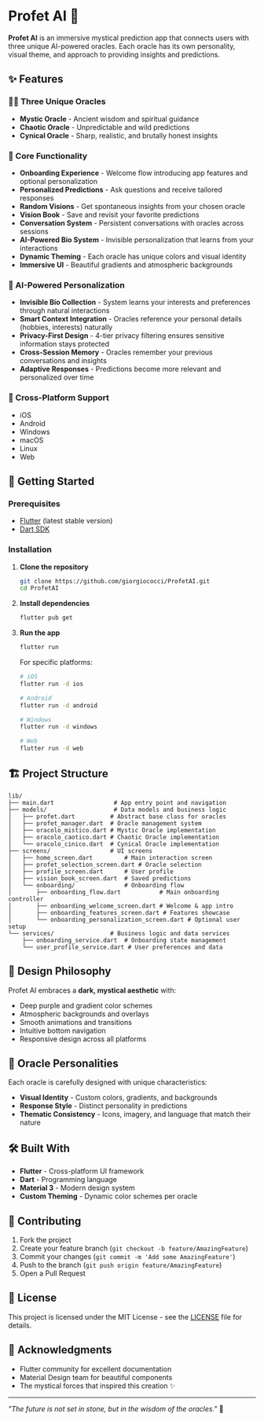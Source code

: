 # Profet AI 🔮

**Profet AI** is an immersive mystical prediction app that connects users with three unique AI-powered oracles. Each oracle has its own personality, visual theme, and approach to providing insights and predictions.

## ✨ Features

### 🧙‍♂️ Three Unique Oracles

- **Mystic Oracle** - Ancient wisdom and spiritual guidance
- **Chaotic Oracle** - Unpredictable and wild predictions
- **Cynical Oracle** - Sharp, realistic, and brutally honest insights

### 🎯 Core Functionality

- **Onboarding Experience** - Welcome flow introducing app features and optional personalization
- **Personalized Predictions** - Ask questions and receive tailored responses
- **Random Visions** - Get spontaneous insights from your chosen oracle
- **Vision Book** - Save and revisit your favorite predictions
- **Conversation System** - Persistent conversations with oracles across sessions
- **AI-Powered Bio System** - Invisible personalization that learns from your interactions
- **Dynamic Theming** - Each oracle has unique colors and visual identity
- **Immersive UI** - Beautiful gradients and atmospheric backgrounds

### 🧠 AI-Powered Personalization

- **Invisible Bio Collection** - System learns your interests and preferences through natural interactions
- **Smart Context Integration** - Oracles reference your personal details (hobbies, interests) naturally
- **Privacy-First Design** - 4-tier privacy filtering ensures sensitive information stays protected
- **Cross-Session Memory** - Oracles remember your previous conversations and insights
- **Adaptive Responses** - Predictions become more relevant and personalized over time

### 📱 Cross-Platform Support

- iOS
- Android
- Windows
- macOS
- Linux
- Web

## 🚀 Getting Started

### Prerequisites

- [Flutter](https://flutter.dev/docs/get-started/install) (latest stable version)
- [Dart SDK](https://dart.dev/get-dart)

### Installation

1. **Clone the repository**

   ```bash
   git clone https://github.com/giorgiococci/ProfetAI.git
   cd ProfetAI
   ```

2. **Install dependencies**

   ```bash
   flutter pub get
   ```

3. **Run the app**

   ```bash
   flutter run
   ```

   For specific platforms:

   ```bash
   # iOS
   flutter run -d ios

   # Android
   flutter run -d android

   # Windows
   flutter run -d windows

   # Web
   flutter run -d web
   ```

## 🏗️ Project Structure

```text
lib/
├── main.dart                 # App entry point and navigation
├── models/                   # Data models and business logic
│   ├── profet.dart          # Abstract base class for oracles
│   ├── profet_manager.dart  # Oracle management system
│   ├── oracolo_mistico.dart # Mystic Oracle implementation
│   ├── oracolo_caotico.dart # Chaotic Oracle implementation
│   └── oracolo_cinico.dart  # Cynical Oracle implementation
├── screens/                 # UI screens
│   ├── home_screen.dart         # Main interaction screen
│   ├── profet_selection_screen.dart # Oracle selection
│   ├── profile_screen.dart      # User profile
│   ├── vision_book_screen.dart  # Saved predictions
│   └── onboarding/              # Onboarding flow
│       ├── onboarding_flow.dart           # Main onboarding controller
│       ├── onboarding_welcome_screen.dart # Welcome & app intro
│       ├── onboarding_features_screen.dart # Features showcase
│       └── onboarding_personalization_screen.dart # Optional user setup
└── services/                # Business logic and data services
    ├── onboarding_service.dart  # Onboarding state management
    └── user_profile_service.dart # User preferences and data
```

## 🎨 Design Philosophy

Profet AI embraces a **dark, mystical aesthetic** with:

- Deep purple and gradient color schemes
- Atmospheric backgrounds and overlays
- Smooth animations and transitions
- Intuitive bottom navigation
- Responsive design across all platforms

## 🔮 Oracle Personalities

Each oracle is carefully designed with unique characteristics:

- **Visual Identity** - Custom colors, gradients, and backgrounds
- **Response Style** - Distinct personality in predictions
- **Thematic Consistency** - Icons, imagery, and language that match their nature

## 🛠️ Built With

- **Flutter** - Cross-platform UI framework
- **Dart** - Programming language
- **Material 3** - Modern design system
- **Custom Theming** - Dynamic color schemes per oracle

## 🤝 Contributing

1. Fork the project
2. Create your feature branch (`git checkout -b feature/AmazingFeature`)
3. Commit your changes (`git commit -m 'Add some AmazingFeature'`)
4. Push to the branch (`git push origin feature/AmazingFeature`)
5. Open a Pull Request

## 📄 License

This project is licensed under the MIT License - see the [LICENSE](LICENSE) file for details.

## 🌟 Acknowledgments

- Flutter community for excellent documentation
- Material Design team for beautiful components
- The mystical forces that inspired this creation ✨

---

*"The future is not set in stone, but in the wisdom of the oracles."* 🔮
